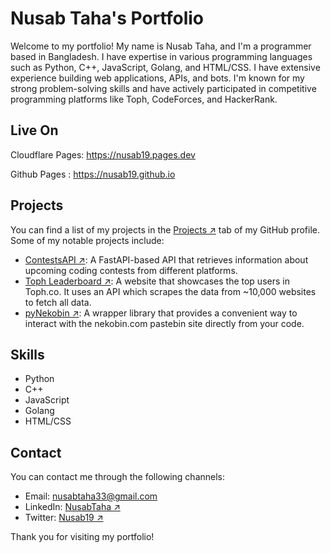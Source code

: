 # Nusab Taha's Portfolio

Welcome to my portfolio! My name is Nusab Taha, and I'm a programmer based in Bangladesh. I have expertise in various programming languages such as Python, C++, JavaScript, Golang, and HTML/CSS. I have extensive experience building web applications, APIs, and bots. I'm known for my strong problem-solving skills and have actively participated in competitive programming platforms like Toph, CodeForces, and HackerRank.


## Live On
Cloudflare Pages: https://nusab19.pages.dev

Github Pages	: https://nusab19.github.io

## Projects

You can find a list of my projects in the [Projects ↗](https://github.com/nusabtaha?tab=repositories) tab of my GitHub profile. Some of my notable projects include:

- [ContestsAPI ↗](https://github.com/nusabtaha/ContestsAPI): A FastAPI-based API that retrieves information about upcoming coding contests from different platforms.
- [Toph Leaderboard ↗](https://github.com/nusabtaha/Python-Web-Scraper): A website that showcases the top users in Toph.co. It uses an API which scrapes the data from ~10,000 websites to fetch all data.
- [pyNekobin ↗](https://github.com/nusabtaha/Discord-Bot): A wrapper library that provides a convenient way to interact with the nekobin.com pastebin site directly from your code.

## Skills

- Python
- C++
- JavaScript
- Golang
- HTML/CSS

## Contact

You can contact me through the following channels:

- Email: [nusabtaha33@gmail.com](mailto:nusabtaha33@gmail.com)
- LinkedIn: [NusabTaha ↗](https://www.linkedin.com/in/nusabtaha/)
- Twitter: [Nusab19 ↗](https://twitter.com/Nusab19)

Thank you for visiting my portfolio!
